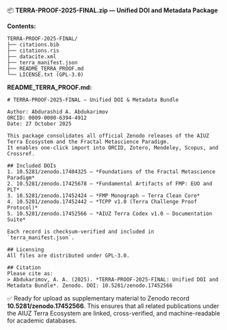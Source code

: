 📦 **TERRA-PROOF-2025-FINAL.zip — Unified DOI and Metadata Package**

**Contents:**
```
TERRA-PROOF-2025-FINAL/
├── citations.bib
├── citations.ris
├── datacite.xml
├── terra_manifest.json
├── README_TERRA_PROOF.md
└── LICENSE.txt (GPL-3.0)
```

**README_TERRA_PROOF.md:**
```
# TERRA-PROOF-2025-FINAL — Unified DOI & Metadata Bundle

Author: Abdurashid A. Abdukarimov  
ORCID: 0009-0000-6394-4912  
Date: 27 October 2025  

This package consolidates all official Zenodo releases of the AIUZ Terra Ecosystem and the Fractal Metascience Paradigm.
It enables one-click import into ORCID, Zotero, Mendeley, Scopus, and Crossref.

## Included DOIs
1. 10.5281/zenodo.17404325 — *Foundations of the Fractal Metascience Paradigm*
2. 10.5281/zenodo.17425678 — *Fundamental Artifacts of FMP: EUO and PLT*
3. 10.5281/zenodo.17452424 — *FMP Monograph — Terra Clean Core*
4. 10.5281/zenodo.17452442 — *TCPP v1.0 (Terra Challenge Proof Protocol)*
5. 10.5281/zenodo.17452566 — *AIUZ Terra Codex v1.0 — Documentation Suite*

Each record is checksum-verified and included in `terra_manifest.json`.

## Licensing
All files are distributed under GPL-3.0.

## Citation
Please cite as:
> Abdukarimov, A. A. (2025). *TERRA-PROOF-2025-FINAL: Unified DOI and Metadata Bundle*. Zenodo. DOI: 10.5281/zenodo.17452566
```

✅ Ready for upload as supplementary material to Zenodo record **10.5281/zenodo.17452566**.
This ensures that all related publications under the AIUZ Terra Ecosystem are linked, cross-verified, and machine-readable for academic databases.

